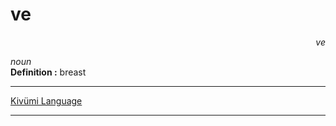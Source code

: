 
# ve

<div align="right"><i>ve</i></div>

*noun*  
**Definition :** breast  

---

[Kivümi Language](../README.md)

---
